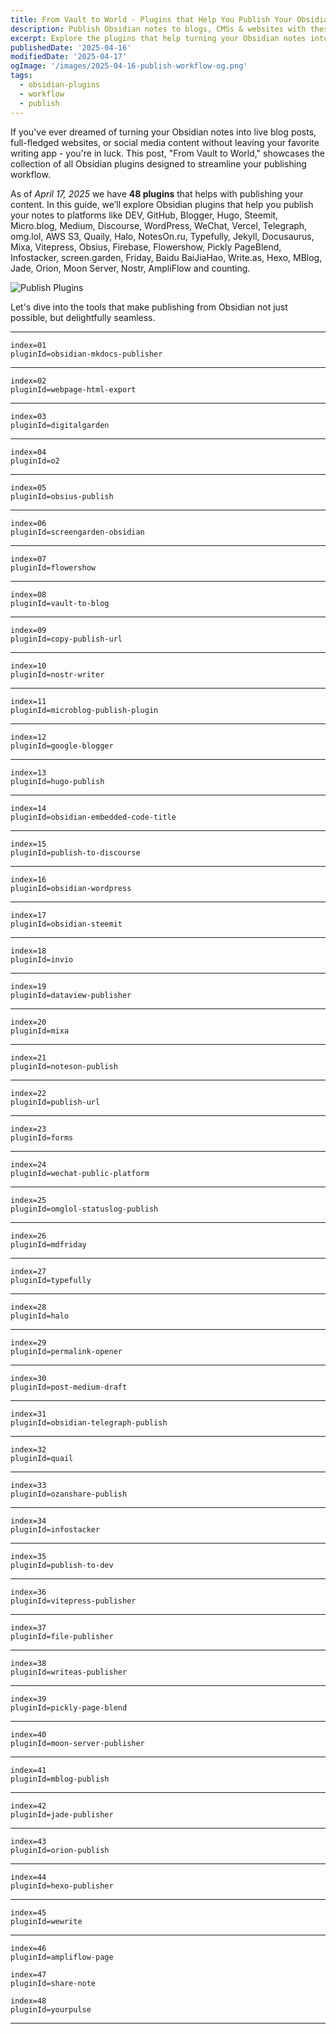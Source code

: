 ```yaml
---
title: From Vault to World - Plugins that Help You Publish Your Obsidian Notes (Publish Workflow)
description: Publish Obsidian notes to blogs, CMSs & websites with these powerful plugins in your publish workflow.
excerpt: Explore the plugins that help turning your Obsidian notes into live blog posts, full-fledged websites, or social media content without leaving your favorite writing app.
publishedDate: '2025-04-16'
modifiedDate: '2025-04-17'
ogImage: '/images/2025-04-16-publish-workflow-og.png'
tags:
  - obsidian-plugins
  - workflow
  - publish
---
```


If you've ever dreamed of turning your Obsidian notes into live blog posts, full-fledged websites, or social media content without leaving your favorite writing app - you're in luck. This post, "From Vault to World," showcases the collection of all Obsidian plugins designed to streamline your publishing workflow.

As of _April 17, 2025_ we have **48 plugins** that helps with publishing your content. In this guide, we’ll explore Obsidian plugins that help you publish your notes to platforms like DEV, GitHub, Blogger, Hugo, Steemit, Micro.blog, Medium, Discourse, WordPress, WeChat, Vercel, Telegraph, omg.lol, AWS S3, Quaily, Halo, NotesOn.ru, Typefully, Jekyll, Docusaurus, Mixa, Vitepress, Obsius, Firebase, Flowershow, Pickly PageBlend, Infostacker, screen.garden, Friday, Baidu BaiJiaHao, Write.as, Hexo, MBlog, Jade, Orion, Moon Server, Nostr, AmpliFlow and counting.

![Publish Plugins](/images/2025-04-16-publish-workflow.webp)

Let's dive into the tools that make publishing from Obsidian not just possible, but delightfully seamless.

---

```plugin
index=01
pluginId=obsidian-mkdocs-publisher
```

---

```plugin
index=02
pluginId=webpage-html-export
```

---

```plugin
index=03
pluginId=digitalgarden
```

---

```plugin
index=04
pluginId=o2
```

---

```plugin
index=05
pluginId=obsius-publish
```

---

```plugin
index=06
pluginId=screengarden-obsidian
```

---

```plugin
index=07
pluginId=flowershow
```

---

```plugin
index=08
pluginId=vault-to-blog
```

---

```plugin
index=09
pluginId=copy-publish-url
```

---

```plugin
index=10
pluginId=nostr-writer
```

---

```plugin
index=11
pluginId=microblog-publish-plugin
```

---

```plugin
index=12
pluginId=google-blogger
```

---

```plugin
index=13
pluginId=hugo-publish
```

---

```plugin
index=14
pluginId=obsidian-embedded-code-title
```

---

```plugin
index=15
pluginId=publish-to-discourse
```

---

```plugin
index=16
pluginId=obsidian-wordpress
```

---

```plugin
index=17
pluginId=obsidian-steemit
```

---

```plugin
index=18
pluginId=invio
```

---

```plugin
index=19
pluginId=dataview-publisher
```

---

```plugin
index=20
pluginId=mixa
```

---

```plugin
index=21
pluginId=noteson-publish
```

---

```plugin
index=22
pluginId=publish-url
```

---

```plugin
index=23
pluginId=forms
```

---

```plugin
index=24
pluginId=wechat-public-platform
```

---

```plugin
index=25
pluginId=omglol-statuslog-publish
```

---

```plugin
index=26
pluginId=mdfriday
```

---

```plugin
index=27
pluginId=typefully
```

---

```plugin
index=28
pluginId=halo
```

---

```plugin
index=29
pluginId=permalink-opener
```

---

```plugin
index=30
pluginId=post-medium-draft
```

---

```plugin
index=31
pluginId=obsidian-telegraph-publish
```

---

```plugin
index=32
pluginId=quail
```

---

```plugin
index=33
pluginId=ozanshare-publish
```

---

```plugin
index=34
pluginId=infostacker
```

---

```plugin
index=35
pluginId=publish-to-dev
```

---

```plugin
index=36
pluginId=vitepress-publisher
```

---

```plugin
index=37
pluginId=file-publisher
```

---

```plugin
index=38
pluginId=writeas-publisher
```

---

```plugin
index=39
pluginId=pickly-page-blend
```

---

```plugin
index=40
pluginId=moon-server-publisher
```

---

```plugin
index=41
pluginId=mblog-publish
```

---

```plugin
index=42
pluginId=jade-publisher
```

---

```plugin
index=43
pluginId=orion-publish
```

---

```plugin
index=44
pluginId=hexo-publisher
```

---

```plugin
index=45
pluginId=wewrite
```

---

```plugin
index=46
pluginId=ampliflow-page
```

```plugin
index=47
pluginId=share-note
```

```plugin
index=48
pluginId=yourpulse
```

---